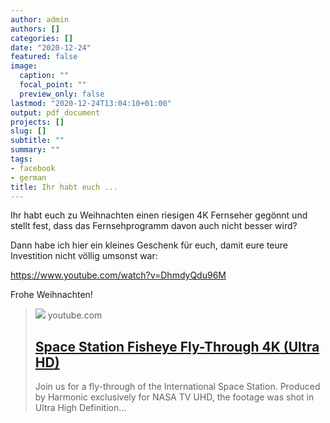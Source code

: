 ```yaml
---
author: admin
authors: []
categories: []
date: "2020-12-24"
featured: false
image:
  caption: ""
  focal_point: ""
  preview_only: false
lastmod: "2020-12-24T13:04:10+01:00"
output: pdf_document
projects: []
slug: []
subtitle: ""
summary: ""
tags:
- facebook
- german
title: Ihr habt euch ...
---
```

Ihr habt euch zu Weihnachten einen riesigen 4K Fernseher gegönnt und stellt fest, dass das Fernsehprogramm davon auch nicht besser wird? 

Dann habe ich hier ein kleines Geschenk für euch, damit eure teure Investition nicht völlig umsonst war:

https://www.youtube.com/watch?v=DhmdyQdu96M

Frohe Weihnachten!
> [![](https://i.ytimg.com/vi/DhmdyQdu96M/maxresdefault.jpg)](https://www.youtube.com/watch?v=DhmdyQdu96M)
> youtube.com
> ## [Space Station Fisheye Fly-Through 4K (Ultra HD)](https://www.youtube.com/watch?v=DhmdyQdu96M)
>
>Join us for a fly-through of the International Space Station. Produced by Harmonic exclusively for NASA TV UHD, the footage was shot in Ultra High Definition...
